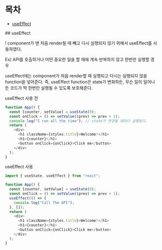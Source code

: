 # 목차

- [useEffect](#1)

<div id="1"></div>
## useEffect

! component가 맨 처음 render될 때 빼고 다시 실행되지 않기 위해서 useEffect를 사용하였다.

Ex) API를 호출하거나 어떤 중요한 일을 할 때에 계속 반복하지 않고 한번만 실행할 경우

useEffect에는 component가 처음 render할 때 실행되고 다시는 실행되지 않을 function을 넣어준다.
즉, useEffect function은 state가 변화하든, 무슨 일이 일어나든 코드가 딱 한번만 실행될 수 있도록 보호해준다.


useEffect 사용 전

```js
function App() {
  const [counter, setValue] = useState(0);
  const onClick = () => setValue((prev) => prev + 1);
  console.log("I run all the time"); // state가 변경될 때마다 실행된다.
  return (
    <div>
      <h1 className={styles.title}>Welcome!</h1>
      <h1>{counter}</h1>
      <button onClick={onClick}>Click me</button>
    </div>
  );
}
```

useEffect 사용

```js
import { useState, useEffect } from "react";

function App() {
  const [counter, setValue] = useState(0);
  const onClick = () => setValue((prev) => prev + 1);
  useEffect(() => {
    console.log("Call The API");
  }, []);
  return (
    <div>
      <h1 className={styles.title}>Welcome!</h1>
      <h1>{counter}</h1>
      <button onClick={onClick}>Click me</button>
    </div>
  );
}
```
